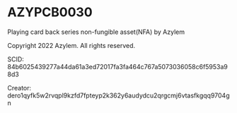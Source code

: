 # AZYPCB0030
Playing card back series non-fungible asset(NFA) by Azylem

Copyright 2022 Azylem. All rights reserved.

SCID: 84b6025439277a44da61a3ed72017fa3fa464c767a5073036058c6f5953a98d3

Creator: dero1qyfk5w2rvqpl9kzfd7fpteyp2k362y6audydcu2qrgcmj6vtasfkgqq9704gn

